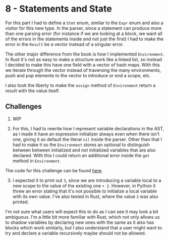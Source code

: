 # 8 - Statements and State 

For this part I had to define a `Stmt` enum, similar to the `Expr` enum and also a visitor for this new type. In the parser, since a statement can produce more than one parsing error (for instance if we are looking at a block, we want all of the errors in the statements inside and not just the first) I had to make the error in the `Result` be a vector instead of a singular error.

The other major difference from the book is how I implemented `Environment`. In Rust it's not as easy to make a structure work like a linked list, so instead I decided to make this have one field with a vector of hash maps. With this we iterate through the vector instead of traversing the many environments, push and pop elements to the vector to introduce or end a scope, etc.

I also took the liberty to make the `assign` method of `Environment` return a result with the value itself.

## Challenges

1. WIP

2. For this, I had to rewrite how I represent variable declarations in the AST, as I made it have an expression initializer always even when there isn't one, giving it as default the literal `nil` inside the parser. Other than that I had to make it so the `Environment` stores an optional to distinguish between between initialized and not initialized variables that are also declared. With this I could return an additional error inside the `get` method in `Environment`.

The code for this challenge can be found [here](https://github.com/EdSwordsmith/crafting_interpreters/tree/8_unit_vars).

3. I expected it to print out `3`, since we are introducing a variable local to a new scope to the value of the existing one `+ 2`. However, in Python it threw an error stating that it's not possible to initialize a local variable with its own value. I've also tested in Rust, where the value `3` was also printed. 

I'm not sure what users will expect this to do as I can see it may look a bit ambiguous. I'm a little bit more familiar with Rust, which not only allows us to shadow variables by declaring new ones with the same as it also has blocks which work similarly, but I also understand that a user might want to try and declare a variable recursively maybe should not be allowed.

